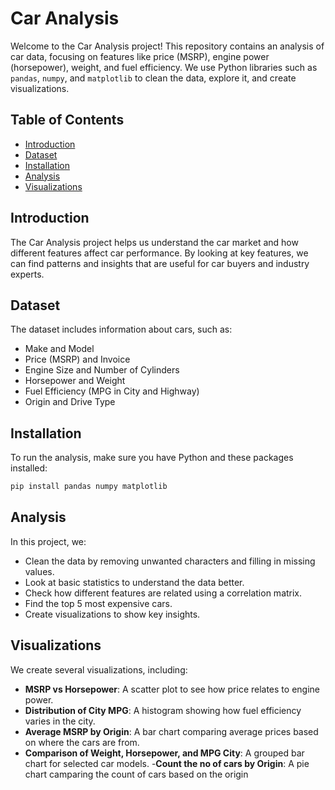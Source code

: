 # Car Analysis

Welcome to the Car Analysis project! This repository contains an analysis of car data, focusing on features like price (MSRP), engine power (horsepower), weight, and fuel efficiency. We use Python libraries such as `pandas`, `numpy`, and `matplotlib` to clean the data, explore it, and create visualizations.

## Table of Contents

- [Introduction](#introduction)
- [Dataset](#dataset)
- [Installation](#installation)
- [Analysis](#analysis)
- [Visualizations](#visualizations)

## Introduction

The Car Analysis project helps us understand the car market and how different features affect car performance. By looking at key features, we can find patterns and insights that are useful for car buyers and industry experts.

## Dataset

The dataset includes information about cars, such as:
- Make and Model
- Price (MSRP) and Invoice
- Engine Size and Number of Cylinders
- Horsepower and Weight
- Fuel Efficiency (MPG in City and Highway)
- Origin and Drive Type

## Installation

To run the analysis, make sure you have Python and these packages installed:

```bash
pip install pandas numpy matplotlib
```

## Analysis

In this project, we:
- Clean the data by removing unwanted characters and filling in missing values.
- Look at basic statistics to understand the data better.
- Check how different features are related using a correlation matrix.
- Find the top 5 most expensive cars.
- Create visualizations to show key insights.

## Visualizations

We create several visualizations, including:
- **MSRP vs Horsepower**: A scatter plot to see how price relates to engine power.
- **Distribution of City MPG**: A histogram showing how fuel efficiency varies in the city.
- **Average MSRP by Origin**: A bar chart comparing average prices based on where the cars are from.
- **Comparison of Weight, Horsepower, and MPG City**: A grouped bar chart for selected car models.
-**Count the no of cars by Origin**: A pie chart camparing the count of cars based on the origin

